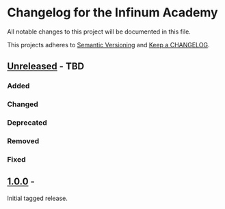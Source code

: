 # Changelog for the Infinum Academy
All notable changes to this project will be documented in this file.

This projects adheres to [Semantic Versioning](https://semver.org/) and [Keep a CHANGELOG](https://keepachangelog.com/).

## [Unreleased] - TBD

### Added

### Changed

### Deprecated

### Removed

### Fixed

## [1.0.0] - <setup-date>

Initial tagged release.

[Unreleased]: https://github.com/infinum/eightshift-boilerplate/compare/master...HEAD


[1.0.0]: https://github.com/infinum/eightshift-boilerplate/compare/INIT_COMMIT...1.0.0`